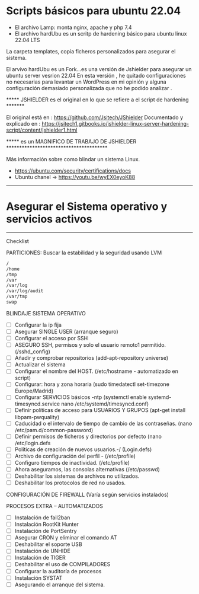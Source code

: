 # Scripts básicos para ubuntu 22.04

- El archivo Lamp: monta nginx, apache y php 7.4
- El archivo hardUbu es un scritp de hardening básico para ubuntu linux 22.04 LTS

La carpeta templates, copia ficheros personalizados para asegurar el sistema.

El arvivo hardUbu es un Fork...es una versión de Jshielder para asegurar un ubuntu server vesrion 22.04
En esta versión , he quitado configuraciones no necesarias para levantar un WordPress en mi opinión y alguna configuración demasiado personalizada que no he podido analizar .

***** JSHIELDER es el original en lo que se refiere a el script de hardening *******

El original está en : https://github.com/Jsitech/JShielder
Documentado y explicado en : https://jsitech1.gitbooks.io/jshielder-linux-server-hardening-script/content/jshielder1.html

***** es un MAGNIFICO DE TRABAJO DE JSHIELDER ***************************************

Más información sobre como blindar un sistema Linux.
 - https://ubuntu.com/security/certifications/docs
 - Ubuntu chanel -> https://youtu.be/wyEX0eyoK88

_______________________________________________________________________________________________________________

# Asegurar el Sistema operativo y servicios activos
________________________________________________________________________________________________________________

Checklist

PARTICIONES:  Buscar la estabilidad y la seguridad usando LVM

```bash
/
/home
/tmp
/var
/var/log
/var/log/audit
/var/tmp
swap
```



BLINDAJE SISTEMA OPERATIVO 

- [ ] Configurar la ip fija 
- [ ] Asegurar SINGLE USER (arranque seguro) 
- [ ] Configurar el acceso por SSH 
- [ ] ASEGURO SSH, permisos y solo el usuario remoto1 permitido. (/sshd_config) 
- [ ] Añadir y comprobar repositorios  (add-apt-repository universe)
- [ ] Actualizar el sistema 
- [ ] Configurar el nombre del HOST. (/etc/hostname - automatizado en script)
- [ ] Configurar: hora y zona horaria (sudo timedatectl set-timezone Europe/Madrid)
- [ ] Configurar SERVICIOS básicos -ntp (systemctl enable systemd-timesyncd.service  nano /etc/systemd/timesyncd.conf)
- [ ] Definir políticas de acceso para USUARIOS Y GRUPOS  (apt-get install libpam-pwquality)
- [ ] Caducidad o el intervalo de tiempo de cambio de las contraseñas. (nano /etc/pam.d/common-password)
- [ ] Definir permisos de ficheros y directorios por defecto (nano /etc/login.defs
- [ ] Políticas de creación de nuevos usuarios.-/ (Login.defs)
- [ ] Archivo de configuración del perfil - (/etc/profile) 
- [ ] Configuro tiempos de inactividad. (/etc/profile)
- [ ] Ahora aseguramos, las consolas alternativas (/etc/passwd) 
- [ ] Deshabilitar los sistemas de archivos no utilizados. 
- [ ] Deshabilitar los protocolos de red no usados. 

CONFIGURACIÓN DE FIREWALL (Varía según servicios instalados)

PROCESOS EXTRA – AUTOMATIZADOS 

- [ ] Instalación de fail2ban 
- [ ] Instalación RootKit Hunter 
- [ ] Instalación de PortSentry 
- [ ] Asegurar CRON y eliminar el comando AT
- [ ] Deshabilitar el soporte USB 
- [ ] Instalación de UNHIDE 
- [ ] Instalación de TIGER
- [ ] Deshabilitar el uso de COMPILADORES 
- [ ] Configurar la auditoría de procesos 
- [ ] Instalación SYSTAT 
- [ ] Asegurando el arranque del sistema.
